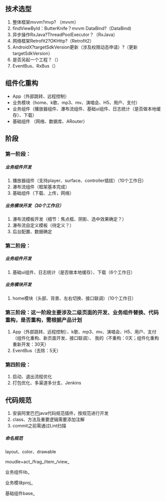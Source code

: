 ## 技术选型
1. 整体框架mvvm?mvp? （mvvm）
2. findViewById：ButterKnife？mvvm DataBind?（DataBind)
3. 异步操作RxJava?ThreadPoolExecutor？（RxJava）
4. 网络框架Retrofit2?OKHttp?（Retrofit2）
5. AndroidX?targetSdkVersion更新（涉及权限动态申请）?（更新targetSdkVersion）
7. 是否另起一个工程？（）
7. EventBus、RxBus（）

## 组件化重构

- App（外部跳转、远程控制）
- 业务模块（home、k歌、mp3、mv、演唱会、H5、用户、支付）
- 业务组件（播放器组件、瀑布流组件、基础ui组件、日志统计（是否做本地缓存）、下载）
- 基础组件 （网络、数据库、ARouter）

## 阶段

### 第一阶段：
##### 业务组件开发

1. 播放器组件（支持player、surface、controller插拔）（10个工作日）
2. 瀑布流组件（框架基本完成）
3. 基础组件（下载、上传，网络）

##### 业务模块开发（30个工作日）
1. 瀑布流模板开发（细节：焦点框、阴影、选中效果确定？）
2. 瀑布流自定义模板（待定义？）
3. 后台配置、数据确定

### 第二阶段：
##### 业务组件开发

1. 基础ui组件、日志统计（是否做本地缓存）、下载（6个工作日）
##### 业务模块开发
1. home模块（头部、背景、左右切换、接口联调）（10个工作日）

### 第三阶段：这一阶段主要涉及二级页面的开发、业务组件替换、代码重构，是否重构，需根据产品计划
1. App（外部跳转、远程控制）、k歌、mp3、mv、演唱会、H5、用户、支付（组件化重构、新页面开发、接口联调）、 我的（不重构：0天；组件化重构重新开发：30天）
2. EventBus（去除：5天）

### 第四阶段：
1. 启动、退出流程优化
2. 打包优化、多渠道多分支、Jenkins

## 代码规范

1. 安装阿里巴巴java代码规范插件，按规范进行开发
2. class、方法及重要逻辑需要添加注解
3. commit之前需通过Lint扫描

##### 命名规范

layout、color、drawable

 moudle+act_/frag_/item_/view_



业务组件lib_

业务模块proj_

基础组件base_

